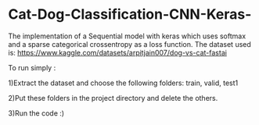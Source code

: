 # Cat-Dog-Classification-CNN-Keras-

The implementation of a Sequential model with keras which uses softmax and a sparse categorical crossentropy as a loss function.
The dataset used is: https://www.kaggle.com/datasets/arpitjain007/dog-vs-cat-fastai

To run simply :


1)Extract the dataset and choose the following folders: train, valid, test1


2)Put these folders in the project directory and delete the others.


3)Run the code :)
